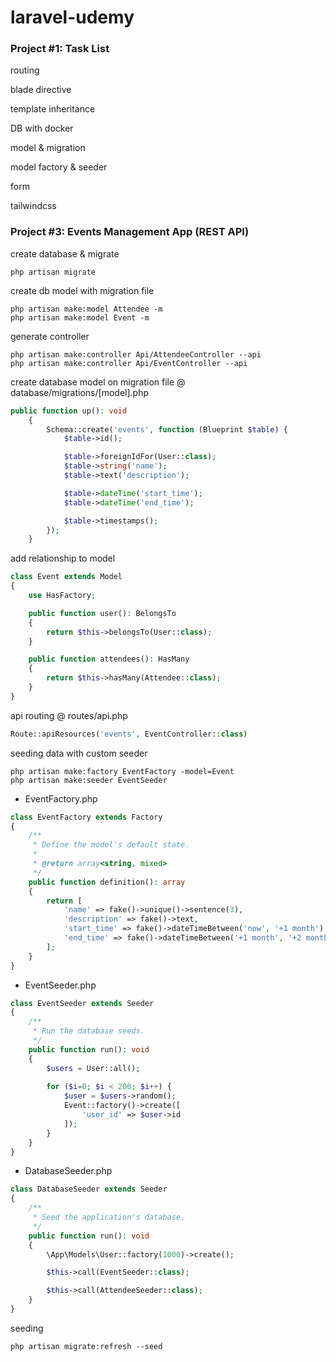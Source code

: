 # laravel-udemy


### Project #1: Task List
routing 

blade directive

template inheritance

DB with docker

model & migration

model factory & seeder

form 

tailwindcss

### Project #3: Events Management App (REST API)
create database & migrate
```
php artisan migrate
```

create db model with migration file
```
php artisan make:model Attendee -m
php artisan make:model Event -m
```

generate controller
```
php artisan make:controller Api/AttendeeController --api
php artisan make:controller Api/EventController --api
```

create database model on migration file @ database/migrations/[model].php
```php
public function up(): void
    {
        Schema::create('events', function (Blueprint $table) {
            $table->id();

            $table->foreignIdFor(User::class);
            $table->string('name');
            $table->text('description');

            $table->dateTime('start_time');
            $table->dateTime('end_time');

            $table->timestamps();
        });
    }
```

add relationship to model
```php
class Event extends Model
{
    use HasFactory;

    public function user(): BelongsTo
    {
        return $this->belongsTo(User::class);
    }

    public function attendees(): HasMany
    {
        return $this->hasMany(Attendee::class);
    }
}
```

api routing @ routes/api.php
```php
Route::apiResources('events', EventController::class)
```

seeding data with custom seeder
```
php artisan make:factory EventFactory -model=Event
php artisan make:seeder EventSeeder
```

- EventFactory.php
```php
class EventFactory extends Factory
{
    /**
     * Define the model's default state.
     *
     * @return array<string, mixed>
     */
    public function definition(): array
    {
        return [
            'name' => fake()->unique()->sentence(3),
            'description' => fake()->text,
            'start_time' => fake()->dateTimeBetween('now', '+1 month'),
            'end_time' => fake()->dateTimeBetween('+1 month', '+2 months'),
        ];
    }
}

```

- EventSeeder.php
```php
class EventSeeder extends Seeder
{
    /**
     * Run the database seeds.
     */
    public function run(): void
    {
        $users = User::all();
        
        for ($i=0; $i < 200; $i++) { 
            $user = $users->random();
            Event::factory()->create([
                'user_id' => $user->id
            ]);
        }
    }
}
```

- DatabaseSeeder.php
```php
class DatabaseSeeder extends Seeder
{
    /**
     * Seed the application's database.
     */
    public function run(): void
    {
        \App\Models\User::factory(1000)->create();

        $this->call(EventSeeder::class);

        $this->call(AttendeeSeeder::class);
    }
}
```

seeding 
```
php artisan migrate:refresh --seed
```